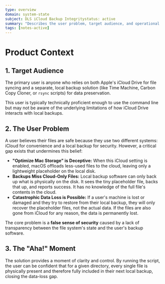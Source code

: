 ```yaml
---
type: overview
domain: system-state
subject: DLS iCloud Backup Integritystatus: active
summary: "Describes the user problem, target audience, and operational environment."
tags: [notes-active]
---
```

# Product Context

## 1. Target Audience

The primary user is anyone who relies on both Apple's iCloud Drive for file syncing and a separate, local backup solution (like Time Machine, Carbon Copy Cloner, or `rsync` scripts) for data preservation.

This user is typically technically proficient enough to use the command line but may not be aware of the underlying limitations of how iCloud Drive interacts with local backups.

## 2. The User Problem

A user believes their files are safe because they use two different systems: iCloud for convenience and a local backup for security. However, a critical gap exists that undermines this belief:

*   **"Optimize Mac Storage" is Deceptive:** When this iCloud setting is enabled, macOS offloads less-used files to the cloud, leaving only a lightweight placeholder on the local disk.
*   **Backups Miss Cloud-Only Files:** Local backup software can only back up what is physically on the disk. It sees the tiny placeholder file, backs that up, and reports success. It has no knowledge of the full file's contents in the cloud.
*   **Catastrophic Data Loss is Possible:** If a user's machine is lost or damaged and they try to restore from their local backup, they will only recover the placeholder files, not the actual data. If the files are also gone from iCloud for any reason, the data is permanently lost.

The core problem is a **false sense of security** caused by a lack of transparency between the file system's state and the user's backup software.

## 3. The "Aha!" Moment

The solution provides a moment of clarity and control. By running the script, the user can be confident that for a given directory, every single file is physically present and therefore fully included in their next local backup, closing the data-loss gap.
